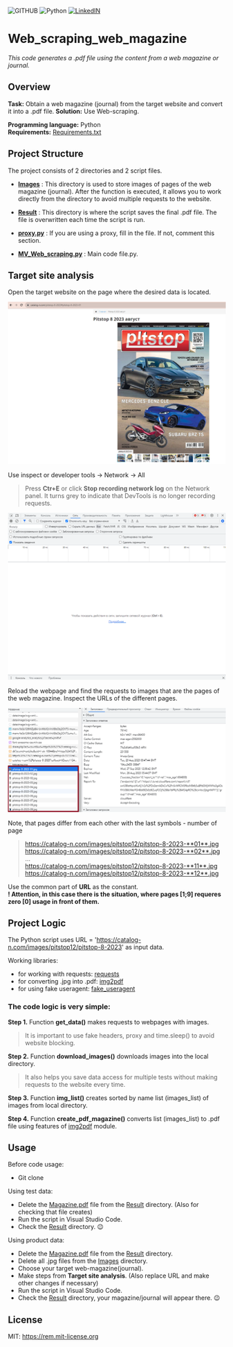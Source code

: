 ![GITHUB](https://img.shields.io/badge/GitHub-100000?style=for-the-badge&logo=github&logoColor=white)
![Python](https://img.shields.io/badge/Python-FFD43B?style=for-the-badge&logo=python&logoColor=blue)
[![LinkedIN](https://img.shields.io/badge/LinkedIn-0077B5?style=for-the-badge&logo=linkedin&logoColor=white)]([www.linkedin.com/in/veronica-makalovich-cybersec])

# Web_scraping_web_magazine

*This code generates a .pdf file using the content from a web magazine or journal.*

## Overview  
**Task:** Obtain a web magazine (journal) from the target website and convert it into a .pdf file.
**Solution:** Use Web-scraping.

**Programming language:** Python  
**Requirements:** [Requirements.txt](https://github.com/MvVeronica/Web_scraping_web_magazine/blob/main/requirements.txt)

## Project Structure
The project consists of 2 directories and 2 script files.

- **[Images](https://github.com/MvVeronica/Web_scraping_web_magazine/tree/main/Images)** : This directory is used to store images of pages of the web magazine (journal). After the function is executed, it allows you to work directly from the directory to avoid multiple requests to the website.

- **[Result](https://github.com/MvVeronica/Web_scraping_web_magazine/tree/main/Result)** : This directory is where the script saves the final .pdf file. The file is overwritten each time the script is run.


- **[proxy.py](https://github.com/MvVeronica/Web_scraping_web_magazine/blob/main/proxy.py)** : If you are using a proxy, fill in the file. If not, comment this section.

- **[MV_Web_scraping.py](https://github.com/MvVeronica/Web_scraping_web_magazine/blob/main/MV_Web_scraping.py)** : Main code file.py.

## Target site analysis
Open the target website on the page where the desired data is located.

<center>
    <img src="Web_scraping_main_page.png" alt="Main_page" />
</center>  

Use inspect or developer tools -> Network -> All
>Press **Ctr+E** or click **Stop recording network log** on the Network panel. It turns grey to indicate that DevTools is no longer recording requests.

<center>
    <img src="Web_scraping_dev_tools.png" alt="Dev_tools" />
</center>

Reload the webpage and find the requests to images that are the pages of the web magazine. Inspect the URLs of the different pages.

<center>
    <img src="Web_scraping_img_requests.png" alt="Img_requests" />
</center>

Note, that pages differ from each other with the last symbols - number of page
>https://catalog-n.com/images/pitstop12/pitstop-8-2023-**01**.jpg  
https://catalog-n.com/images/pitstop12/pitstop-8-2023-**02**.jpg  
...  
https://catalog-n.com/images/pitstop12/pitstop-8-2023-**11**.jpg  
https://catalog-n.com/images/pitstop12/pitstop-8-2023-**12**.jpg

Use the common part of **URL** as the constant.  
**! Attention, in this case there is the situation, where pages [1;9] requeres zero [0] usage in front of them.**

## Project Logic
The Python script uses URL = 'https://catalog-n.com/images/pitstop12/pitstop-8-2023' as input data. 

Working libraries:
 - for working with requests:  [requests](https://pypi.org/project/requests/) 
 - for converting .jpg into .pdf: [img2pdf](https://pypi.org/project/img2pdf/)
 - for using fake useragent:  [fake_useragent](https://pypi.org/project/fake-useragent/)

### The code logic is very simple: ###
**Step 1.**  Function **get_data()** makes requests to webpages with images.
> It is important to use fake headers, proxy and time.sleep() to avoid website blocking.  

**Step 2.** Function **download_images()** downloads images into the local directory.  
>  It also helps you save data access for multiple tests without making requests to the website every time.  

**Step 3.** Function **img_list()** creates sorted by name list (images_list) of images from local directory.  

**Step 4.** Function **create_pdf_magazine()** converts list (images_list) to .pdf file using features of [img2pdf](https://pypi.org/project/img2pdf/) module.

 ## Usage
Before code usage:
- Git clone

Using test data:
- Delete the [Magazine.pdf](https://github.com/MvVeronica/Web_scraping_web_magazine/blob/main/Result/Magazine.pdf) file from the [Result](https://github.com/MvVeronica/Web_scraping_web_magazine/tree/main/Result) directory. (Also for checking that file creates)
- Run the script in Visual Studio Code.
- Check the [Result](https://github.com/MvVeronica/Web_scraping_web_magazine/tree/main/Result) directory. 😉

Using product data:
- Delete the [Magazine.pdf](https://github.com/MvVeronica/Web_scraping_web_magazine/blob/main/Result/Magazine.pdf) file from the [Result](https://github.com/MvVeronica/Web_scraping_web_magazine/tree/main/Result) directory.
- Delete all .jpg files from the [Images](https://github.com/MvVeronica/Web_scraping_web_magazine/tree/main/Images) directory.
- Choose your target web-magazine(journal).
- Make steps from **Target site analysis**. (Also replace URL and make other changes if necessary)
- Run the script in Visual Studio Code.
- Check the [Result](https://github.com/MvVeronica/Web_scraping_web_magazine/tree/main/Result) directory, your magazine/journal will appear there. 😉

## License  
MIT: https://rem.mit-license.org